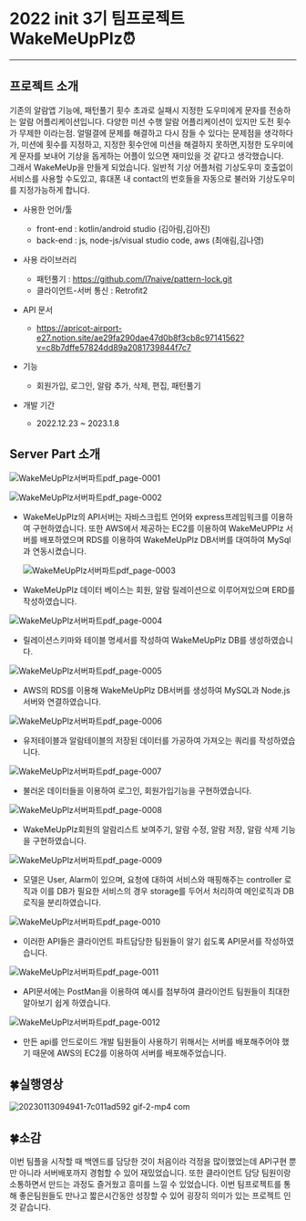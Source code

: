 # 2022 init 3기 팀프로젝트 WakeMeUpPlz⏰

-----------------

## 프로젝트 소개 ##

기존의 알람앱 기능에, 패턴풀기 횟수 초과로 실패시 지정한 도우미에게 문자를 전송하는 알람 어플리케이션입니다. 
다양한 미션 수행 알람 어플리케이션이 있지만 도전 횟수가 무제한 이라는점. 얼떨결에 문제를 해결하고 다시 잠들 수 있다는 문제점을 생각하다가, 미션에 횟수를 지정하고, 지정한 횟수안에 미션을 해결하지 못하면,지정한 도우미에게 문자를 보내어 기상을 돕게하는 어플이 있으면 재미있을 것 같다고 생각했습니다.  
그래서 WakeMeUp을 만들게 되었습니다. 일반적 기상 어플처럼 기상도우미 호출없이 서비스를 사용할 수도있고, 휴대폰 내 contact의 번호들을 자동으로 불러와 기상도우미를 지정가능하게 합니다.

* 사용한 언어/툴 

  * front-end : kotlin/android studio (김아림,김아진)
  * back-end : js, node-js/visual studio code, aws (최애림,김나영)

* 사용 라이브러리 

  * 패턴풀기 : https://github.com/l7naive/pattern-lock.git
  * 클라이언트-서버 통신 : Retrofit2

* API 문서

  * https://apricot-airport-e27.notion.site/ae29fa290dae47d0b8f3cb8c97141562?v=c8b7dffe57824dd89a2081739844f7c7

* 기능 

  * 회원가입, 로그인, 알람 추가, 삭제, 편집, 패턴풀기

* 개발 기간 

  * 2022.12.23 ~ 2023.1.8

  

## Server Part 소개 ##

  ![WakeMeUpPlz서버파트pdf_page-0001](https://user-images.githubusercontent.com/80438964/212251840-641e3eb0-d5d0-46b6-8c15-94db6e265eb7.jpg)

![WakeMeUpPlz서버파트pdf_page-0002](https://user-images.githubusercontent.com/80438964/212251854-3dbb9aa8-c793-4f4b-9f1c-15b41535fb05.jpg)

- WakeMeUpPlz의 API서버는 자바스크립트 언어와 express프레임워크를 이용하여 구현하였습니다.
  또한 AWS에서 제공하는 EC2를 이용하여 WakeMeUPPlz 서버를 배포하였으며 RDS를 이용하여 WakeMeUpPlz DB서버를 대여하여 MySql과 연동시켰습니다.

  

  ![WakeMeUpPlz서버파트pdf_page-0003](https://user-images.githubusercontent.com/80438964/212251862-33810545-4147-4393-8ff8-1623c7249474.jpg)

- WakeMeUpPlz 데이터 베이스는 회원, 알람 릴레이션으로 이루어져있으며 ERD를 작성하였습니다.

  

![WakeMeUpPlz서버파트pdf_page-0004](https://user-images.githubusercontent.com/80438964/212251864-11394e0c-ea8f-460b-9ce0-5ae6196c153a.jpg)

- 릴레이션스키마와 테이블 명세서를 작성하여 WakeMeUpPlz DB를 생성하였습니다.

  

![WakeMeUpPlz서버파트pdf_page-0005](https://user-images.githubusercontent.com/80438964/212251866-9ecf9a6d-b0fd-42a5-aa3b-4dc9636127a0.jpg)

- AWS의 RDS를 이용해 WakeMeUpPlz DB서버를 생성하여 MySQL과 Node.js서버와 연결하였습니다.

  

![WakeMeUpPlz서버파트pdf_page-0006](https://user-images.githubusercontent.com/80438964/212251872-4e82281e-53e3-4764-a40a-36d067482470.jpg)

- 유저테이블과 알람테이블의 저장된 데이터를 가공하여 가져오는 쿼리를 작성하였습니다.

  

![WakeMeUpPlz서버파트pdf_page-0007](https://user-images.githubusercontent.com/80438964/212251875-a71d8260-c2cd-418b-ab30-d6502db32972.jpg)

- 불러온 데이터들을 이용하여 로그인, 회원가입기능을 구현하였습니다.

  

![WakeMeUpPlz서버파트pdf_page-0008](https://user-images.githubusercontent.com/80438964/212251878-54e8a0ac-6d32-4f7a-837a-654580f417dc.jpg)

- WakeMeUpPlz회원의 알람리스트 보여주기, 알람 수정, 알람 저장, 알람 삭제 기능을 구현하였습니다.

  

![WakeMeUpPlz서버파트pdf_page-0009](https://user-images.githubusercontent.com/80438964/212251879-491f7fef-0bd1-4321-b0b8-d79a647da758.jpg)

- 모델은 User, Alarm이 있으며, 요청에 대하여 서비스와 매핑해주는 controller 로직과
  이를 DB가 필요한 서비스의 경우 storage를 두어서 처리하여 메인로직과 DB로직을 분리하였습니다.

  

![WakeMeUpPlz서버파트pdf_page-0010](https://user-images.githubusercontent.com/80438964/212251882-7f05cdd9-58b7-4c02-8e29-8d9b56f845b8.jpg)

- 이러한 API들은 클라이언트 파트담당한 팀원들이 알기 쉽도록 API문서를 작성하였습니다. 

  

![WakeMeUpPlz서버파트pdf_page-0011](https://user-images.githubusercontent.com/80438964/212251883-79a80cf5-211c-4293-8ec4-9a78da45db82.jpg)

- API문서에는 PostMan을 이용하여 예시를 첨부하여 클라이언트 팀원들이 최대한 알아보기 쉽게 하였습니다.

  

![WakeMeUpPlz서버파트pdf_page-0012](https://user-images.githubusercontent.com/80438964/212251884-e8e3f3a5-7702-48b9-bbab-92da4d18af37.jpg)

- 만든 api를 안드로이드 개발 팀원들이 사용하기 위해서는 서버를 배포해주어야 했기 때문에 AWS의 EC2를 이용하여 서버를 배포해주었습니다.



## 🍀실행영상 

![20230113094941-7c011ad592 gif-2-mp4 com](https://user-images.githubusercontent.com/80438964/212255883-b0685c95-7f8f-4736-a2ee-1dc49a7505d2.gif)



## 🍀소감

이번 팀플을 시작할 때 백엔드를 담당한 것이 처음이라 걱정을 많이했었는데 API구현 뿐만 아니라 서버배포까지 경험할 수 있어 재밌었습니다. 또한 클라이언트 담당 팀원이랑 소통하면서 만드는 과정도 즐거웠고 흥미를 느낄 수 있었습니다. 이번 팀프로젝트를 통해 좋은팀원들도 만나고 짧은시간동안 성장할 수 있어 굉장히 의미가 있는 프로젝트 인 것 같습니다. 
